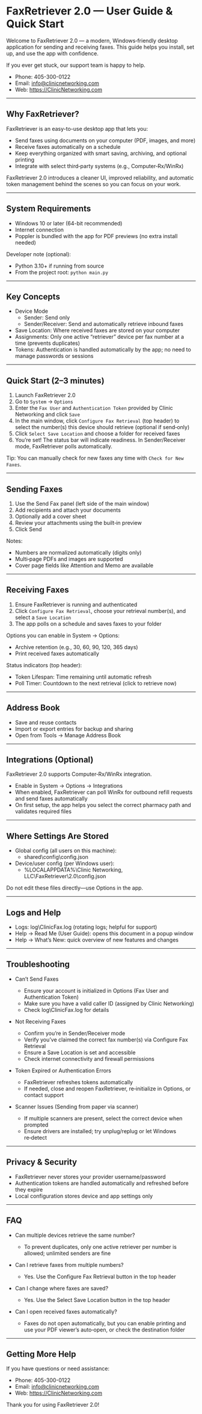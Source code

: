 # FaxRetriever 2.0 — User Guide & Quick Start

Welcome to FaxRetriever 2.0 — a modern, Windows‑friendly desktop application for sending and receiving faxes. This guide helps you install, set up, and use the app with confidence.

If you ever get stuck, our support team is happy to help.
- Phone: 405-300-0122
- Email: info@clinicnetworking.com
- Web: https://ClinicNetworking.com

---

## Why FaxRetriever?
FaxRetriever is an easy-to-use desktop app that lets you:
- Send faxes using documents on your computer (PDF, images, and more)
- Receive faxes automatically on a schedule
- Keep everything organized with smart saving, archiving, and optional printing
- Integrate with select third‑party systems (e.g., Computer‑Rx/WinRx)

FaxRetriever 2.0 introduces a cleaner UI, improved reliability, and automatic token management behind the scenes so you can focus on your work.

---

## System Requirements
- Windows 10 or later (64-bit recommended)
- Internet connection
- Poppler is bundled with the app for PDF previews (no extra install needed)

Developer note (optional):
- Python 3.10+ if running from source
- From the project root: `python main.py`

---

## Key Concepts
- Device Mode
  - Sender: Send only
  - Sender/Receiver: Send and automatically retrieve inbound faxes
- Save Location: Where received faxes are stored on your computer
- Assignments: Only one active “retriever” device per fax number at a time (prevents duplicates)
- Tokens: Authentication is handled automatically by the app; no need to manage passwords or sessions

---

## Quick Start (2–3 minutes)
1) Launch FaxRetriever 2.0
2) Go to `System` → `Options`
3) Enter the `Fax User` and `Authentication Token` provided by Clinic Networking and click `Save`
4) In the main window, click `Configure Fax Retrieval` (top header) to select the number(s) this device should retrieve (optional if send‑only)
5) Click `Select Save Location` and choose a folder for received faxes
6) You’re set! The status bar will indicate readiness. In Sender/Receiver mode, FaxRetriever polls automatically.

Tip: You can manually check for new faxes any time with `Check for New Faxes`.

---

## Sending Faxes
1) Use the Send Fax panel (left side of the main window)
2) Add recipients and attach your documents
3) Optionally add a cover sheet
4) Review your attachments using the built‑in preview
5) Click Send

Notes:
- Numbers are normalized automatically (digits only)
- Multi‑page PDFs and images are supported
- Cover page fields like Attention and Memo are available

---

## Receiving Faxes
1) Ensure FaxRetriever is running and authenticated
2) Click `Configure Fax Retrieval`, choose your retrieval number(s), and select a `Save Location`
3) The app polls on a schedule and saves faxes to your folder

Options you can enable in System → Options:
- Archive retention (e.g., 30, 60, 90, 120, 365 days)
- Print received faxes automatically

Status indicators (top header):
- Token Lifespan: Time remaining until automatic refresh
- Poll Timer: Countdown to the next retrieval (click to retrieve now)

---

## Address Book
- Save and reuse contacts
- Import or export entries for backup and sharing
- Open from Tools → Manage Address Book

---

## Integrations (Optional)
FaxRetriever 2.0 supports Computer‑Rx/WinRx integration.
- Enable in System → Options → Integrations
- When enabled, FaxRetriever can poll WinRx for outbound refill requests and send faxes automatically
- On first setup, the app helps you select the correct pharmacy path and validates required files

---

## Where Settings Are Stored
- Global config (all users on this machine):
  - shared\config\config.json
- Device/user config (per Windows user):
  - %LOCALAPPDATA%\Clinic Networking, LLC\FaxRetriever\2.0\config.json

Do not edit these files directly—use Options in the app.

---

## Logs and Help
- Logs: log\ClinicFax.log (rotating logs; helpful for support)
- Help → Read Me (User Guide): opens this document in a popup window
- Help → What’s New: quick overview of new features and changes

---

## Troubleshooting
- Can’t Send Faxes
  - Ensure your account is initialized in Options (Fax User and Authentication Token)
  - Make sure you have a valid caller ID (assigned by Clinic Networking)
  - Check log\ClinicFax.log for details

- Not Receiving Faxes
  - Confirm you’re in Sender/Receiver mode
  - Verify you’ve claimed the correct fax number(s) via Configure Fax Retrieval
  - Ensure a Save Location is set and accessible
  - Check internet connectivity and firewall permissions

- Token Expired or Authentication Errors
  - FaxRetriever refreshes tokens automatically
  - If needed, close and reopen FaxRetriever, re‑initialize in Options, or contact support

- Scanner Issues (Sending from paper via scanner)
  - If multiple scanners are present, select the correct device when prompted
  - Ensure drivers are installed; try unplug/replug or let Windows re‑detect

---

## Privacy & Security
- FaxRetriever never stores your provider username/password
- Authentication tokens are handled automatically and refreshed before they expire
- Local configuration stores device and app settings only

---

## FAQ
- Can multiple devices retrieve the same number?
  - To prevent duplicates, only one active retriever per number is allowed; unlimited senders are fine

- Can I retrieve faxes from multiple numbers?
  - Yes. Use the Configure Fax Retrieval button in the top header

- Can I change where faxes are saved?
  - Yes. Use the Select Save Location button in the top header

- Can I open received faxes automatically?
  - Faxes do not open automatically, but you can enable printing and use your PDF viewer’s auto‑open, or check the destination folder

---

## Getting More Help
If you have questions or need assistance:
- Phone: 405-300-0122
- Email: info@clinicnetworking.com
- Web: https://ClinicNetworking.com

Thank you for using FaxRetriever 2.0!